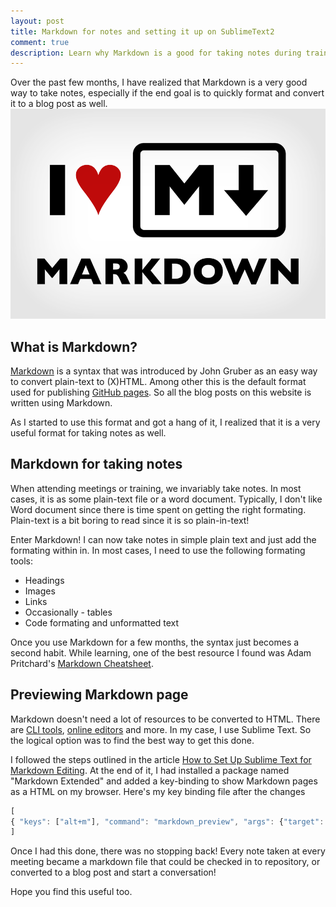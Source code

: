 ```yaml
---
layout: post
title: Markdown for notes and setting it up on SublimeText2
comment: true
description: Learn why Markdown is a good for taking notes during trainings and meetings and plugins for Sublime Text2+Markdown integration. It's very good for converting to blog posts with Github pages as well.
---
```


Over the past few months, I have realized that Markdown is a very good way to take notes, especially if the end goal is to quickly format and convert it to a blog post as well.
![i love markdown](/images/markdown.png)

## What is Markdown?
[Markdown](https://daringfireball.net/projects/markdown/) is a syntax that was introduced by John Gruber as an easy way to convert plain-text to (X)HTML. Among other this is the default format used for publishing [GitHub pages](https://pages.github.com/). So all the blog posts on this website is written using Markdown.

As I started to use this format and got a hang of it, I realized that it is a very useful format for taking notes as well.

## Markdown for taking notes
When attending meetings or training, we invariably take notes. In most cases, it is as some plain-text file or a word document. Typically, I don't like Word document since there is time spent on getting the right formating. Plain-text is a bit boring to read since it is so plain-in-text!

Enter Markdown! I can now take notes in simple plain text and just add the formating within in. In most cases, I need to use the following formating tools:

* Headings
* Images
* Links
* Occasionally - tables
* Code formating and unformatted text

Once you use Markdown for a few months, the syntax just becomes a second habit. While learning, one of the best resource I found was Adam Pritchard's [Markdown Cheatsheet](https://github.com/adam-p/markdown-here/wiki/Markdown-Cheatsheet).

## Previewing Markdown page
Markdown doesn't need a lot of resources to be converted to HTML. There are [CLI tools](https://github.com/showdownjs/showdown), [online editors](http://dillinger.io/) and more. In my case, I use Sublime Text. So the logical option was to find the best way to get this done.

I followed the steps outlined in the article [How to Set Up Sublime Text for Markdown Editing](http://plaintext-productivity.net/2-04-how-to-set-up-sublime-text-for-markdown-editing.html). At the end of it, I had installed a package named "Markdown Extended" and added a key-binding to show Markdown pages as a HTML on my browser. Here's my key binding file after the changes

```javascript
[
{ "keys": ["alt+m"], "command": "markdown_preview", "args": {"target": "browser", "parser":"markdown"} }
]
```

Once I had this done, there was no stopping back! Every note taken at every meeting became a markdown file that could be checked in to repository, or converted to a blog post and start a conversation!

Hope you find this useful too.